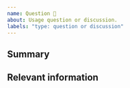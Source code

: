 ```yaml
---
name: Question 🤔
about: Usage question or discussion.
labels: "type: question or discussion"
---
```


<!--
  To make it easier for us to help you, please include as much useful information as possible.

  Useful Links:
  - Documentation: https://design.innovaccer.com
  - Contributing: https://github.com/aregee/design-system/blob/master/CONTRIBUTING.md

  Before opening a new issue, please search existing issues: https://github.com/aregee/design-system/issues
-->

## Summary

## Relevant information

<!-- Provide as much useful information as you can -->



